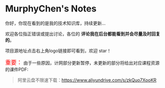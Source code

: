 <h1>MurphyChen's Notes</h1>


你好，你现在看到的是我的技术知识库，持续更新...

欢迎各位指正错误或提出讨论，各位的 **评论我在后台都能看到并会尽量及时回复的**。

项目源地址点击右上角logo链接即可看到，欢迎 star！

<font color=red size=4>重要：</font>
由于一些原因，计网部分更新暂停，未更新的部分将给出对应课程资源的课件PDF:
> 阿里云盘不限速下载：https://www.aliyundrive.com/s/zkQuo7XooKR